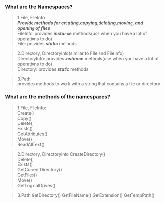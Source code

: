### What are the Namespaces?
>1.File, FileInfo  
>***Provide methods for creating,copying,deleting,moving, and opening of files***     
>FileInfo: provides ***instance*** methods(use when you have a lot of operations to do)    
>File: provides ***static*** methods
   
>2.Directory, DirectoryInfo(similar to FIle and FileInfo)  
>DirectoryInfo: provides ***instance*** methods(use when you have a lot of operations to do)    
>Directory: provides ***static*** methods

>3.Path  
>provides methods to work with a string that contains a file or directory

### What are the methods of the namespaces?
>1.File, FileInfo:  
>Create()  
>Copy()  
>Delete()   
>Exists()  
>GetAttributes()    
>Move()  
>ReadAllText()  

>2.Directory, DirectoryInfo
>CreateDirectory()   
>Delete()  
>Exists()  
>GetCurrentDirectory()  
>GetFiles()  
>Move()  
>GetLogicalDrives()

>3.Path
>GetDirectory()
>GetFileName()
>GetExtension()
>GetTempPath() 
